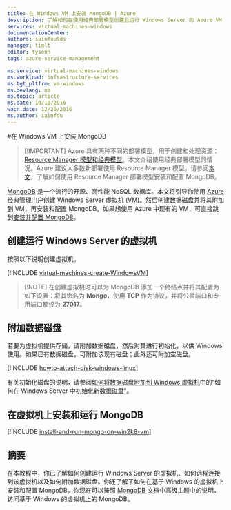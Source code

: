 ```yaml
---
title: 在 Windows VM 上安装 MongoDB | Azure
description: 了解如何在使用经典部署模型创建且运行 Windows Server 的 Azure VM 上安装 MongoDB。
services: virtual-machines-windows
documentationCenter: 
authors: iainfoulds
manager: timlt
editor: tysonn
tags: azure-service-management

ms.service: virtual-machines-windows
ms.workload: infrastructure-services
ms.tgt_pltfrm: vm-windows
ms.devlang: na
ms.topic: article
ms.date: 10/10/2016
wacn.date: 12/26/2016
ms.author: iainfou
---
```


#在 Windows VM 上安装 MongoDB

> [!IMPORTANT] Azure 具有两种不同的部署模型，用于创建和处理资源：[Resource Manager 模型和经典模型](../azure-resource-manager/resource-manager-deployment-model.md)。本文介绍使用经典部署模型的情况。Azure 建议大多数新部署使用 Resource Manager 模型。请参阅[本文](./virtual-machines-windows-classic-install-mongodb.md)，了解如何使用 Resource Manager 部署模型安装和配置 MongoDB。

[MongoDB][MongoDB] 是一个流行的开源、高性能 NoSQL 数据库。本文将引导你使用 [Azure 经典管理门户][AzurePortal]创建 Windows Server 虚拟机 (VM)。然后创建数据磁盘并将其附加到 VM，再安装和配置 MongoDB。如果想使用 Azure 中现有的 VM，可直接跳到[安装并配置 MongoDB](#install-and-run-mongodb-on-the-virtual-machine)。

## 创建运行 Windows Server 的虚拟机

按照以下说明创建虚拟机。

[!INCLUDE [virtual-machines-create-WindowsVM](../../includes/virtual-machines-create-windowsvm.md)]

> [!NOTE] 在创建虚拟机时可以为 MongoDB 添加一个终结点并将其配置为如下设置：将其命名为 **Mongo**，使用 **TCP** 作为协议，并将公共端口和专用端口都设为 **27017**。

## 附加数据磁盘
若要为虚拟机提供存储，请附加数据磁盘，然后对其进行初始化，以供 Windows 使用。如果已有数据磁盘，可附加该现有磁盘；此外还可附加空磁盘。

[!INCLUDE [howto-attach-disk-windows-linux](../../includes/howto-attach-disk-windows-linux.md)]

有关初始化磁盘的说明，请参阅[如何将数据磁盘附加到 Windows 虚拟机](./virtual-machines-windows-classic-attach-disk.md)中的“如何在 Windows Server 中初始化新数据磁盘”。

## <a name="install-and-run-mongodb-on-the-virtual-machine"></a> 在虚拟机上安装和运行 MongoDB

[!INCLUDE [install-and-run-mongo-on-win2k8-vm](../../includes/install-and-run-mongo-on-win2k8-vm.md)]

## 摘要
在本教程中，你已了解如何创建运行 Windows Server 的虚拟机、如何远程连接到该虚拟机以及如何附加数据磁盘。你还了解了如何在基于 Windows 的虚拟机上安装和配置 MongoDB。你现在可以按照 [MongoDB 文档][MongoDocs]中高级主题中的说明，访问基于 Windows 的虚拟机上的 MongoDB。

[MongoDocs]: http://docs.mongodb.org/manual/
[MongoDB]: http://www.mongodb.org/
[AzurePortal]: http://manage.windowsazure.cn

<!---HONumber=Mooncake_Quality_Review_1215_2016-->